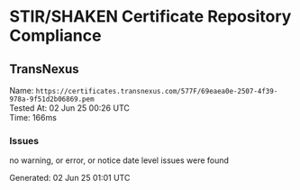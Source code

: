 # STIR/SHAKEN Certificate Repository Compliance

## TransNexus

Name: `https://certificates.transnexus.com/577F/69eaea0e-2507-4f39-978a-9f51d2b06869.pem`\
Tested At: 02 Jun 25 00:26 UTC\
Time: 166ms

### Issues

no warning, or error, or notice date level issues were found

Generated: 02 Jun 25 01:01 UTC